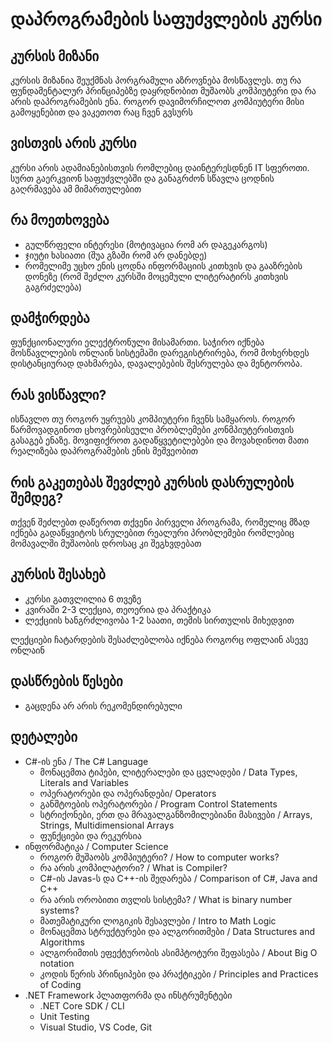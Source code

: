 # დაპროგრამების საფუძვლების კურსი

## კურსის მიზანი
კურსის მიზანია შეუქმნას პორგრამული აზროვნება მოსწავლეს. თუ რა ფუნდამენტალურ პრინციპებზე დაყრდნობით მუშაობს კომპიუტერი და რა არის დაპროგრამების ენა. როგორ დავიმორჩილოთ კომპიუტერი მისი გამოყენებით და ვაკეთოთ რაც ჩვენ გვსურს

## ვისთვის არის კურსი
კურსი არის ადამიანებისთვის რომლებიც დაინტერესდნენ IT სფეროთი. სურთ გაერკვიონ საფუძვლებში და განაგრძონ სწავლა ცოდნის გაღრმავება ამ მიმართულებით

## რა მოეთხოვება
- გულწრფელი ინტერესი (მოტივაცია რომ არ დაგეკარგოს)
- ჯიუტი ხასიათი (შუა გზაში რომ არ დანებდე)
- რომელიმე უცხო ენის ცოდნა ინფორმაციის კითხვის და გააზრების დონეზე (რომ შეძლო კურსში მოცემული ლიტერატირს კითხვის გაგრძელება)

## დამჭირდება
ფუნქციონალური ელექტრონული მისამართი. საჭირო იქნება მოსწავლლების ონლაინ სისტემაში დარეგისტრირება, რომ მოხერხდეს დისტანციურად დახმარება, დავალებების შესრულება და მენტორობა.

## რას ვისწავლი?
ისწავლო თუ როგორ უყრუებს კომპიუტერი ჩვენს სამყაროს. როგორ წარმოვადგინოთ ცხოვრებისეული პრობლემები კონმპიუტერისთვის გასაგებ ენაზე. მოვიფიქროთ გადაწყვეტილებები და მოვახდინოთ მათი რეალიზება დაპროგრამების ენის მეშვეობით

## რის გაკეთებას შევძლებ კურსის დასრულების შემდეგ?
თქვენ შეძლებთ დაწეროთ თქვენი პირველი პროგრამა, რომელიც მზად იქნება გადაწყვიტოს სრულებით რეალური პრობლემები რომლებიც მომავალში მუშაობის დროსაც კი შეგხვდებათ

## კურსის შესახებ
- კურსი გათვლილია 6 თვეზე
- კვირაში 2-3 ლექცია, თეოერია და პრაქტიკა
- ლექციის ხანგრძლივობა 1-2 საათი, თემის სირთულის მიხედვით

ლექციები ჩატარდების შესაძლებლობა იქნება როგორც ოფლაინ ასევე ონლაინ

## დასწრების წესები
- გაცდენა არ არის რეკომენდირებული


## დეტალები

- C#-ის ენა / The C# Language
    - მონაცემთა ტიპები, ლიტერალები და ცვლადები / Data Types, Literals and Variables
    - ოპერატორები და ოპერანდები/ Operators
    - განშტოების ოპერატორები / Program Control Statements
    - სტრიქონები, ერთ და მრავალგანზომილებიანი მასივები / Arrays, Strings, Multidimensional Arrays
    - ფუნქციები და რეკურსია
- ინფორმატიკა / Computer Science
    - როგორ მუშაობს კომპიუტერი? / How to computer works?
    - რა არის კომპილატორი? / What is Compiler?
    - C#-ის Javas-ს და C++-ის შედარება / Comparison of C#, Java and C++
    - რა არის ორობითი თვლის სისტემა? / What is binary number systems?
    - მათემატიკური ლოგიკის შესავლები / Intro to Math Logic
    - მონაცემთა სტრუქტურები და ალგორითმები / Data Structures and Algorithms
    - ალგორიმთის ეფექტურობის ასიმპტოტური შეფასება / About Big O notation
    - კოდის წერის პრინციპები და პრაქტიკები / Principles and Practices of Coding
- .NET Framework პლათფორმა და ინსტრუმენტები
    - .NET Core SDK / CLI
    - Unit Testing
    - Visual Studio, VS Code, Git
